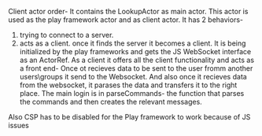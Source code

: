 Client actor order-
It contains the LookupActor as main actor.
This actor is used as the play framework actor and as client actor.
It has 2 behaviors- 
1. trying to connect to a server.
2. acts as a client.
once it finds the server it becomes a client.
It is being initialized by the play frameworks and gets the JS WebSocket interface as an ActorRef.
As a client it offers all the client functionality and acts as a front end-
Once ot recieves data to be sent to the user fromm another users\groups it send to the Websocket.
And also once it recieves data  from the websocket, it parases the data and transfers it to the right place.
The main login is in parseCommands- the function that parses the commands and then creates the relevant messages.

Also CSP has to be disabled for the Play framework to work because of JS issues